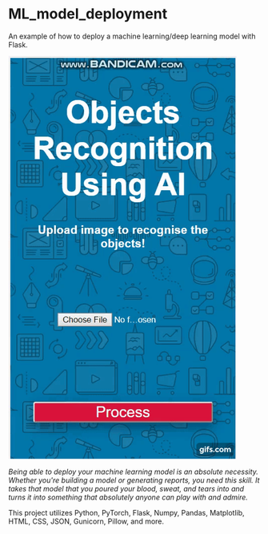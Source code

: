 # ML_model_deployment
An example of how to deploy a machine learning/deep learning model with Flask.


![Output sample](https://github.com/amirhilmi/Object-Recognition-Using-AI-ImagineAI-and-Flask-/blob/add-readme/object_detect_vid.gif)


*Being able to deploy your machine learning model is an absolute necessity. Whether you're building a model or generating reports, you need this skill.  It takes that model that you poured your blood, sweat, and tears into and turns it into something that absolutely anyone can play with and admire.*

This project utilizes Python, PyTorch, Flask, Numpy, Pandas, Matplotlib, HTML, CSS, JSON, Gunicorn, Pillow, and more.
